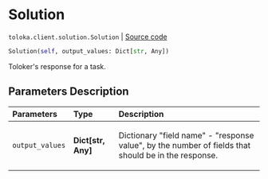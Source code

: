 # Solution
`toloka.client.solution.Solution` | [Source code](https://github.com/Toloka/toloka-kit/blob/v1.0.1/src/client/solution.py#L6)

```python
Solution(self, output_values: Dict[str, Any])
```

Toloker's response for a task.

## Parameters Description

| Parameters | Type | Description |
| :----------| :----| :-----------|
`output_values`|**Dict\[str, Any\]**|<p>Dictionary &quot;field name&quot; - &quot;response value&quot;, by the number of fields that should be in the response.</p>
